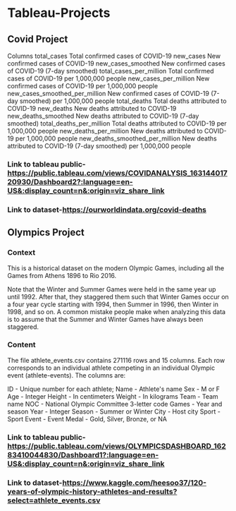 # Tableau-Projects

## Covid Project 
Columns
total_cases	Total confirmed cases of COVID-19
new_cases	New confirmed cases of COVID-19
new_cases_smoothed	New confirmed cases of COVID-19 (7-day smoothed)
total_cases_per_million	Total confirmed cases of COVID-19 per 1,000,000 people
new_cases_per_million	New confirmed cases of COVID-19 per 1,000,000 people
new_cases_smoothed_per_million	New confirmed cases of COVID-19 (7-day smoothed) per 1,000,000 people
total_deaths	Total deaths attributed to COVID-19
new_deaths	New deaths attributed to COVID-19
new_deaths_smoothed	New deaths attributed to COVID-19 (7-day smoothed)
total_deaths_per_million	Total deaths attributed to COVID-19 per 1,000,000 people
new_deaths_per_million	New deaths attributed to COVID-19 per 1,000,000 people
new_deaths_smoothed_per_million	New deaths attributed to COVID-19 (7-day smoothed) per 1,000,000 people

### Link to tableau public-https://public.tableau.com/views/COVIDANALYSIS_16314401720930/Dashboard2?:language=en-US&:display_count=n&:origin=viz_share_link
### Link to dataset-https://ourworldindata.org/covid-deaths

## Olympics Project 
### Context
This is a historical dataset on the modern Olympic Games, including all the Games from Athens 1896 to Rio 2016.

Note that the Winter and Summer Games were held in the same year up until 1992. After that, they staggered them such that Winter Games occur on a four year cycle starting with 1994, then Summer in 1996, then Winter in 1998, and so on. A common mistake people make when analyzing this data is to assume that the Summer and Winter Games have always been staggered.

### Content
The file athlete_events.csv contains 271116 rows and 15 columns. Each row corresponds to an individual athlete competing in an individual Olympic event (athlete-events). The columns are:

ID - Unique number for each athlete;
Name - Athlete's name
Sex - M or F
Age - Integer
Height - In centimeters
Weight - In kilograms
Team - Team name
NOC - National Olympic Committee 3-letter code
Games - Year and season
Year - Integer
Season - Summer or Winter
City - Host city
Sport - Sport
Event - Event
Medal - Gold, Silver, Bronze, or NA

### Link to tableau public-https://public.tableau.com/views/OLYMPICSDASHBOARD_16283410044830/Dashboard1?:language=en-US&:display_count=n&:origin=viz_share_link
### Link to dataset-https://www.kaggle.com/heesoo37/120-years-of-olympic-history-athletes-and-results?select=athlete_events.csv
